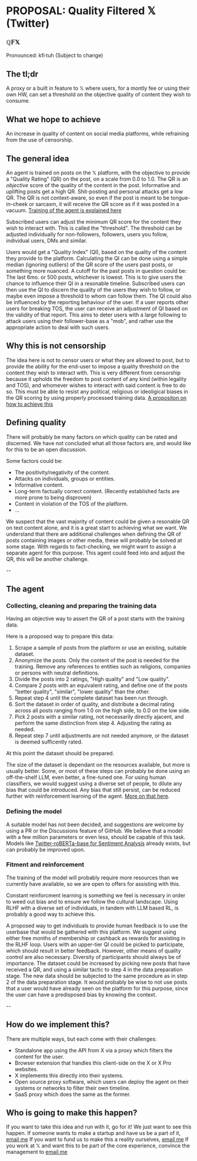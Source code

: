 # PROPOSAL: Quality Filtered 𝕏 (Twitter)

### ℚ𝔽𝕏
Pronounced: kfi·tuh 
(Subject to change)


## The tl;dr

A proxy or a built in feature to 𝕏 where users, for a montly fee or using their own HW, can set a threshold on the objective quality of content they wish to consume.


## What we hope to achieve
 
An increase in quality of content on social media platforms, while refraining from the use of censorship.


## The general idea

An agent is trained on posts on the 𝕏 platform, with the objective to provide a "Quality Rating" (QR) on the post, on a scale from 0.0 to 1.0.
The QR is an *objective* score of the quality of the content in the post. Informative and uplifting posts get a high QR. Shit-posting and personal attacks get a low QR.
The QR is not context-aware, so even if the post is meant to be tongue-in-cheek or sarcasm, it will receive the QR score as if it was posted in a vacuum.
[Training of the agent is explained here](#the-agent)

Subscribed users can adjust the minimum QR score for the content they wish to interact with. This is called the "threshold".
The threshold can be adjusted individually for non-followers, followers, users you follow, individual users, DMs and similar.

Users would get a "Quality Index" (QI), based on the quality of the content they provide to the platform. 
Calculating the QI can be done using a simple median (ignoring outliers) of the QR score of the users past posts, or something more nuanced.
A cutoff for the past posts in question could be: The last 6mo. or 500 posts, whichever is lowest. This is to give users the chance to influence their QI in a resonable timeline.
Subscribed users can then use the QI to discern the quality of the users they wish to follow, or maybe even impose a threshold to whom can follow them.
The QI could also be influenced by the reporting behaviour of the user. If a user reports other users for breaking TOS, the user can receive an adjustment of QI based on the validity of that report.
This aims to deter users with a large following to attack users using their follower-base as a "mob", and rather use the appropriate action to deal with such users.


## Why this is not censorship

The idea here is not to censor users or what they are allowed to post, but to provide the ability for the end-user to impose a quality threshold on the content they wish to interact with.
This is very different from censorship because it upholds the freedom to post content of any kind (within legality and TOS), and whomever wishes to interact with said content is free to do so.
This must be able to resist any political, religious or ideoligical biases in the QR scoring by using properly processed training data. [A propositon on how to achieve this](#the-agent)


## Defining quality

There will probably be many factors on which quality can be rated and discerned. We have not concluded what all those factors are, and would like for this to be an open discussion.

Some factors could be:
- The positivity/negativity of the content.
- Attacks on individuals, groups or entities.
- Informative content.
- Long-term factually correct content. (Recently established facts are more prone to being disproven)
- Content in violation of the TOS of the platform.
- ...

We suspect that the vast majority of content could be given a resonable QR on text content alone, and it is a great start to achieving what we want.
We understand that there are additional challenges when defining the QR of posts containing images or other media, these will probably be solved at some stage.
With regards to fact-checking, we might want to assign a separate agent for this purpose. This agent could feed into and adjust the QR, this will be another challenge.


--

## The agent

### Collecting, cleaning and preparing the training data

Having an objective way to assert the QR of a post starts with the training data.

Here is a proposed way to prepare this data:
1. Scrape a sample of posts from the platform or use an existing, suitable dataset.
2. Anonymize the posts. Only the content of the post is needed for the training. Remove any references to entities such as religions, companies or persons with neutral definitions.
3. Divide the posts into 2 ratings, "High quality" and "Low quality".
4. Compare 2 posts with an equivalent rating, and define one of the posts "better quality", "similar", "lower quality" than the other.
5. Repeat step 4 until the complete dataset has been run through.
6. Sort the dataset in order of quality, and distribute a decimal rating across all posts ranging from 1.0 on the high side, to 0.0 on the low side.
7. Pick 2 posts with a similar rating, not necessarily directly ajacent, and perform the same distinction from step 4. Adjusting the rating as needed.
8. Repeat step 7 until adjustments are not needed anymore, or the dataset is deemed sufficently rated.

At this point the dataset should be prepared.

The size of the dataset is dependant on the resources available, but more is usually better.
Some, or most of these steps can probably be done using an off-the-shelf LLM, even better, a fine-tuned one.
For using human classifiers, we would suggest using a diverse set of people, to dilute any bias that could be introduced.
Any bias that still persist, can be reduced further with reinforcement learning of the agent. [More on that here](#fitment-and-reinforcement).


### Defining the model

A suitable model has not been decided, and suggestions are welcome by using a PR or the Discussions feature of GitHub.
We believe that a model with a few million parameters or even less, should be capable of this task.
Models like [Twitter-roBERTa-base for Sentiment Analysis](https://huggingface.co/cardiffnlp/twitter-roberta-base-sentiment-latest) already exists, but can probably be improved upon.


### Fitment and reinforcement

The training of the model will probably require more resources than we currently have available, so we are open to offers for assisting with this.

Constant reinforcment learning is something we feel is necessary in order to weed out bias and to ensure we follow the cultural landscape.
Using RLHF with a diverse set of individuals, in tandem with LLM based RL, is probably a good way to achieve this.

A proposed way to get individuals to provide human feedback is to use the userbase that would be gathered with this platform. We suggest using either free months of membership or cashback as rewards for assisting in the RLHF loop.
Users with an upper-tier QI could be picked to participate, which should result in better feedback. However, other means of quality control are also necessary. Diversity of participants should always be of importance.
The dataset could be increased by picking new posts that have received a QR, and using a similar tactic to step 4 in the data preparation stage. The new data should be subjected to the same procedure as in step 2 of the data preparation stage.
It would probably be wise to not use posts that a user would have already seen on the platform for this purpose, since the user can have a predisposed bias by knowing the context.


--

## How do we implement this?

There are multiple ways, but each come with their challenges:
- Standalone app using the API from X via a proxy which filters the content for the user.
- Browser extension that handles this client-side on the X or X Pro websites.
- X implements this directly into their systems.
- Open source proxy software, which users can deploy the agent on their systems or networks to filter their own timeline.
- SaaS proxy which does the same as the former.


## Who is going to make this happen?

If you want to take this idea and run with it, go for it! We just want to see this happen.
If someone wants to make a startup and have us be a part of it, [email me](mailto:godoppl@gmail.com)
If you want to fund us to make this a reality ourselves, [email me](mailto:godoppl@gmail.com)
If you work at 𝕏 and want this to be part of the core experience, convince the management to [email me](mailto:godoppl@gmail.com)